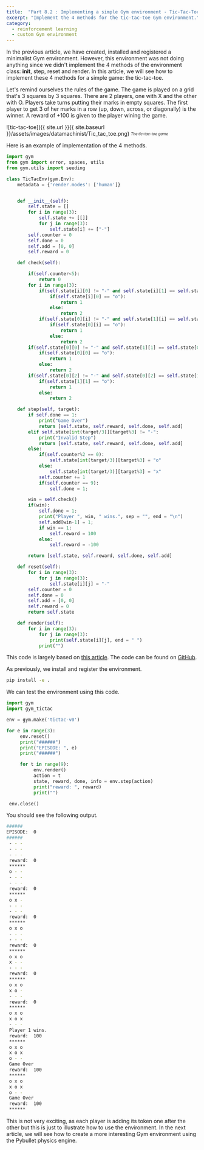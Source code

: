 ```yaml
---
title:  "Part 8.2 : Implementing a simple Gym environment - Tic-Tac-Toe"
excerpt: "Implement the 4 methods for the tic-tac-toe Gym environment."
category:
  - reinforcement learning
  - custom Gym environment
---
```



In the previous article, we have created, installed and registered a minimalist Gym environment. However, this environment was not doing anything since we didn't implement the  4 methods of the environment class: __init__, step, reset and render. In this article, we will see how to implement these 4 methods for a simple game: the tic-tac-toe.

Let's remind ourselves the rules of the game. The game is played on a grid that's 3 squares by 3 squares. There are 2 players, one with X and the other with O. Players take turns putting their marks in empty squares. The first player to get 3 of her marks in a row (up, down, across, or diagonally) is the winner. A reward of +100 is given to the player wining the game.


![tic-tac-toe]({{ site.url }}{{ site.baseurl }}/assets/images/datamachinist/Tic_tac_toe.png)
<sub><sup>*The tic-tac-toe game*</sup></sub>

Here is an example of implementation of the 4 methods.

```python
import gym
from gym import error, spaces, utils
from gym.utils import seeding

class TicTacEnv(gym.Env):
	metadata = {'render.modes': ['human']}


	def __init__(self):
		self.state = []
		for i in range(3):
			self.state += [[]]
			for j in range(3):
				self.state[i] += ["-"]
		self.counter = 0
		self.done = 0
		self.add = [0, 0]
		self.reward = 0

	def check(self):

		if(self.counter<5):
			return 0
		for i in range(3):
			if(self.state[i][0] != "-" and self.state[i][1] == self.state[i][0] and self.state[i][1] == self.state[i][2]):
				if(self.state[i][0] == "o"):
					return 1
				else:
					return 2
			if(self.state[0][i] != "-" and self.state[1][i] == self.state[0][i] and self.state[1][i] == self.state[2][i]):
				if(self.state[0][i] == "o"):
					return 1
				else:
					return 2
		if(self.state[0][0] != "-" and self.state[1][1] == self.state[0][0] and self.state[1][1] == self.state[2][2]):
			if(self.state[0][0] == "o"):
				return 1
			else:
				return 2
		if(self.state[0][2] != "-" and self.state[0][2] == self.state[1][1] and self.state[1][1] == self.state[2][0]):
			if(self.state[1][1] == "o"):
				return 1
			else:
				return 2

	def step(self, target):
		if self.done == 1:
			print("Game Over")
			return [self.state, self.reward, self.done, self.add]
		elif self.state[int(target/3)][target%3] != "-":
			print("Invalid Step")
			return [self.state, self.reward, self.done, self.add]
		else:
			if(self.counter%2 == 0):
				self.state[int(target/3)][target%3] = "o"
			else:
				self.state[int(target/3)][target%3] = "x"
			self.counter += 1
			if(self.counter == 9):
				self.done = 1;

		win = self.check()
		if(win):
			self.done = 1;
			print("Player ", win, " wins.", sep = "", end = "\n")
			self.add[win-1] = 1;
			if win == 1:
				self.reward = 100
			else:
				self.reward = -100

		return [self.state, self.reward, self.done, self.add]

	def reset(self):
		for i in range(3):
			for j in range(3):
				self.state[i][j] = "-"
		self.counter = 0
		self.done = 0
		self.add = [0, 0]
		self.reward = 0
		return self.state

	def render(self):
		for i in range(3):
			for j in range(3):
				print(self.state[i][j], end = " ")
			print("")
```

This code is largely based on [this article](https://medium.com/@apoddar573/making-your-own-custom-environment-in-gym-c3b65ff8cdaa). The code can be found on [GitHub](https://github.com/PierreExeter/gym-tictac).

As previously, we install and register the environment.

```bash
pip install -e .
```

We can test the environment using this code.

```python
import gym
import gym_tictac

env = gym.make('tictac-v0')

for e in range(3):
     env.reset()
     print("######")
     print("EPISODE: ", e)
     print("######")

     for t in range(9):
          env.render()
          action = t
          state, reward, done, info = env.step(action) 
          print("reward: ", reward)
          print("")

 env.close()
```

You should see the following output.

```bash
######
EPISODE:  0
######
 - - -
 - - -
 - - -
 reward:  0
 ****** 
 o - - 
 - - -
 - - -
 reward:  0
 ******
 o x - 
 - - -
 - - -
 reward:  0
 ******
 o x o 
 - - -
 - - -
 reward:  0
 ******
 o x o 
 x - - 
 - - -
 reward:  0
 ******
 o x o 
 x o - 
 - - -
 reward:  0
 ******
 o x o 
 x o x 
 - - -
 Player 1 wins.
 reward:  100
 ******
 o x o 
 x o x 
 o - - 
 Game Over
 reward:  100
 ******
 o x o 
 x o x 
 o - - 
 Game Over
 reward:  100
 ******
```

This is not very exciting, as each player is adding its token one after the other but this is just to illustrate how to use the environment. In the next article, we will see how to create a more interesting Gym environment using the Pybullet physics engine.